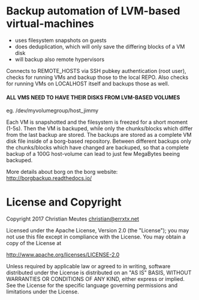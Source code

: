 # Backup automation of LVM-based virtual-machines

- uses filesystem snapshots on guests
- does deduplication, which will only save the differing blocks of a VM disk
- will backup also remote hypervisors


Connects to REMOTE_HOSTS via SSH pubkey authentication (root user), 
checks for running VMs and backup those to the local REPO. Also checks for
running VMs on LOCALHOST itself and backups those as well.

#### ALL VMS NEED TO HAVE THEIR DISKS FROM LVM-BASED VOLUMES
eg. /dev/myvolumegroup/host_jimmy

Each VM is snapshotted and the filesystem is freezed for a short moment (1-5s).
Then the VM is backuped, while only the chunks/blocks which differ from the last
backup are stored. The backups are stored as a complete VM disk file inside of
a borg-based repository. Between different backups only the chunks/blocks which
have changed are backuped, so that a complete backup of a 100G host-volume can
lead to just few MegaBytes beeing backuped.
 
More details about borg on the borg website: http://borgbackup.readthedocs.io/


# License and Copyright

Copyright 2017 Christian Meutes <christian@errxtx.net>


Licensed under the Apache License, Version 2.0 (the "License");
you may not use this file except in compliance with the License.
You may obtain a copy of the License at

  http://www.apache.org/licenses/LICENSE-2.0

Unless required by applicable law or agreed to in writing, software
distributed under the License is distributed on an "AS IS" BASIS,
WITHOUT WARRANTIES OR CONDITIONS OF ANY KIND, either express or implied.
See the License for the specific language governing permissions and
limitations under the License.
